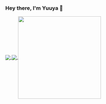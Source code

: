 ### Hey there, I'm Yuuya 👋
<a href="https://github.com/milan2229">
<img align="center" src="https://github-readme-stats.vercel.app/api?username=milan2229&show_icons=true&theme=monokai" />
</a>
<a href="https://github.com/milan2229">
  <img align="center" src="https://github-readme-stats.vercel.app/api/top-langs/?username=milan2229&layout=compact&langs_count=6&hide=coffeescript&theme=monokai" />
</a>
<a href="https://github.com/milan2229">
  <img align="center" src="https://github-profile-summary-cards.vercel.app/api/cards/profile-details?username=milan2229&theme=monokai" height="260px" style="max-width:100%;" />
</a>
<!--
**milan2229/milan2229** is a ✨ _special_ ✨ repository because its `README.md` (this file) appears on your GitHub profile.

Here are some ideas to get you started:

- 🔭 I’m currently working on ...
- 🌱 I’m currently learning ...
- 👯 I’m looking to collaborate on ...
- 🤔 I’m looking for help with ...
- 💬 Ask me about ...
- 📫 How to reach me: ...
- 😄 Pronouns: ...
- ⚡ Fun fact: ...
-->
